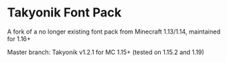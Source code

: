 # Takyonik Font Pack

A fork of a no longer existing font pack from Minecraft 1.13/1.14, maintained for 1.16+

Master branch: Takyonik v1.2.1 for MC 1.15+ (tested on 1.15.2 and 1.19)

